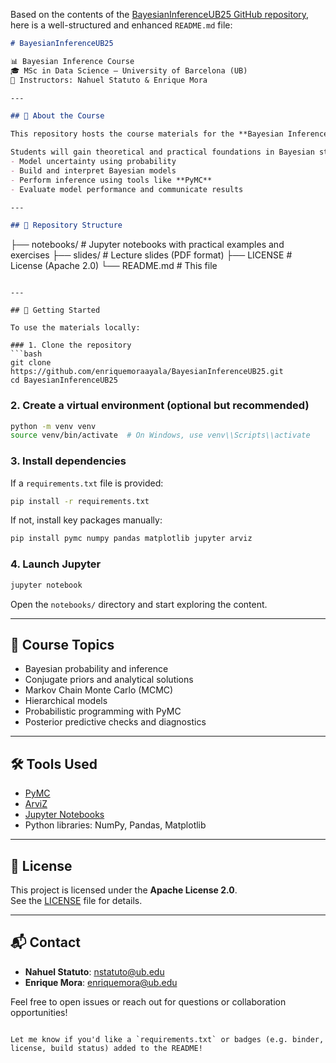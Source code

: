 Based on the contents of the [BayesianInferenceUB25 GitHub repository](https://github.com/enriquemoraayala/BayesianInferenceUB25), here is a well-structured and enhanced `README.md` file:

```markdown
# BayesianInferenceUB25

📊 Bayesian Inference Course  
🎓 MSc in Data Science — University of Barcelona (UB)  
👥 Instructors: Nahuel Statuto & Enrique Mora

---

## 🧠 About the Course

This repository hosts the course materials for the **Bayesian Inference** subject in the Master's in Data Science program at the **University of Barcelona**.

Students will gain theoretical and practical foundations in Bayesian statistics, learning how to:
- Model uncertainty using probability
- Build and interpret Bayesian models
- Perform inference using tools like **PyMC**
- Evaluate model performance and communicate results

---

## 📂 Repository Structure

```
├── notebooks/      # Jupyter notebooks with practical examples and exercises
├── slides/         # Lecture slides (PDF format)
├── LICENSE         # License (Apache 2.0)
└── README.md       # This file
```

---

## 🚀 Getting Started

To use the materials locally:

### 1. Clone the repository
```bash
git clone https://github.com/enriquemoraayala/BayesianInferenceUB25.git
cd BayesianInferenceUB25
```

### 2. Create a virtual environment (optional but recommended)
```bash
python -m venv venv
source venv/bin/activate  # On Windows, use venv\\Scripts\\activate
```

### 3. Install dependencies
If a `requirements.txt` file is provided:
```bash
pip install -r requirements.txt
```

If not, install key packages manually:
```bash
pip install pymc numpy pandas matplotlib jupyter arviz
```

### 4. Launch Jupyter
```bash
jupyter notebook
```

Open the `notebooks/` directory and start exploring the content.

---

## 📘 Course Topics

- Bayesian probability and inference
- Conjugate priors and analytical solutions
- Markov Chain Monte Carlo (MCMC)
- Hierarchical models
- Probabilistic programming with PyMC
- Posterior predictive checks and diagnostics

---

## 🛠 Tools Used

- [PyMC](https://www.pymc.io/)
- [ArviZ](https://www.arviz.org/)
- [Jupyter Notebooks](https://jupyter.org/)
- Python libraries: NumPy, Pandas, Matplotlib

---

## 📄 License

This project is licensed under the **Apache License 2.0**.  
See the [LICENSE](LICENSE) file for details.

---

## 📬 Contact

- **Nahuel Statuto**: [nstatuto@ub.edu](mailto:nstatuto@ub.edu)  
- **Enrique Mora**: [enriquemora@ub.edu](mailto:enriquemora@ub.edu)

Feel free to open issues or reach out for questions or collaboration opportunities!
```

Let me know if you'd like a `requirements.txt` or badges (e.g. binder, license, build status) added to the README!